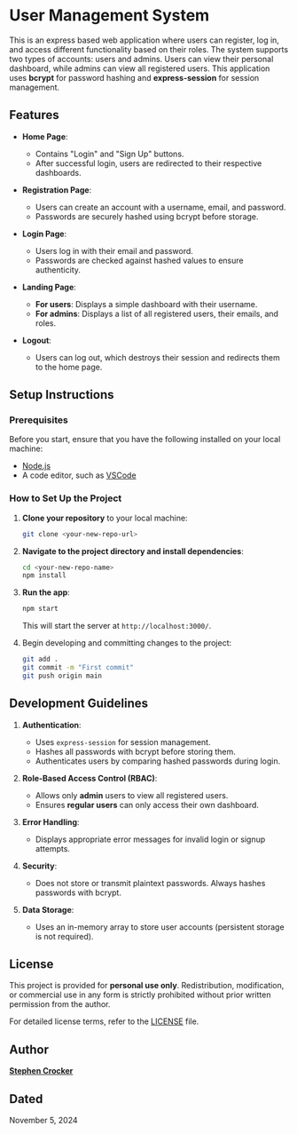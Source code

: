 # User Management System

This is an express based web application where users can register, log in, and access different functionality based on their roles. The system supports two types of accounts: users and admins. Users can view their personal dashboard, while admins can view all registered users. This application uses **bcrypt** for password hashing and **express-session** for session management.

## Features

- **Home Page**:  
  - Contains "Login" and "Sign Up" buttons.  
  - After successful login, users are redirected to their respective dashboards.

- **Registration Page**:  
  - Users can create an account with a username, email, and password.  
  - Passwords are securely hashed using bcrypt before storage.

- **Login Page**:  
  - Users log in with their email and password.  
  - Passwords are checked against hashed values to ensure authenticity.

- **Landing Page**:  
  - **For users**: Displays a simple dashboard with their username.  
  - **For admins**: Displays a list of all registered users, their emails, and roles.

- **Logout**:  
  - Users can log out, which destroys their session and redirects them to the home page.

## Setup Instructions

### Prerequisites

Before you start, ensure that you have the following installed on your local machine:

- [Node.js](https://nodejs.org)  
- A code editor, such as [VSCode](https://code.visualstudio.com/)

### How to Set Up the Project

1. **Clone your repository** to your local machine:  
    ```bash
    git clone <your-new-repo-url>
    ```

2. **Navigate to the project directory and install dependencies**:  
    ```bash
    cd <your-new-repo-name>  
    npm install
    ```

3. **Run the app**:  
    ```bash
    npm start
    ```  
    This will start the server at `http://localhost:3000/`.

4. Begin developing and committing changes to the project:
    ```bash
    git add .
    git commit -m "First commit"
    git push origin main
    ```

## Development Guidelines

1. **Authentication**:
   - Uses `express-session` for session management.
   - Hashes all passwords with bcrypt before storing them.
   - Authenticates users by comparing hashed passwords during login.

2. **Role-Based Access Control (RBAC)**:
   - Allows only **admin** users to view all registered users.
   - Ensures **regular users** can only access their own dashboard.

3. **Error Handling**:
   - Displays appropriate error messages for invalid login or signup attempts.

4. **Security**:
   - Does not store or transmit plaintext passwords. Always hashes passwords with bcrypt.

5. **Data Storage**:
   - Uses an in-memory array to store user accounts (persistent storage is not required).


## License

This project is provided for **personal use only**. Redistribution, modification, or commercial use in any form is strictly prohibited without prior written permission from the author.

For detailed license terms, refer to the [LICENSE](./LICENSE.md) file.

## Author
**[Stephen Crocker](https://github.com/SearchingSteve)** 

## Dated
November 5, 2024


